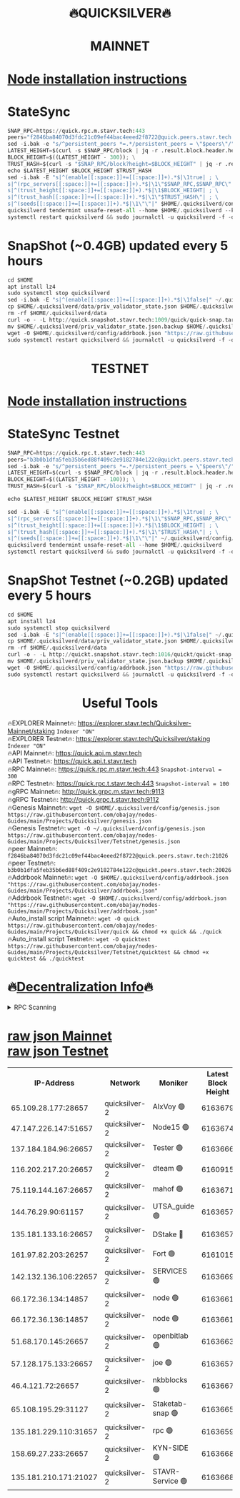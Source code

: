 <h1 align="center"> 🔥QUICKSILVER🔥</h1>

<h1 align="center"> MAINNET</h1>

[Node installation instructions](https://github.com/obajay/nodes-Guides/tree/main/Projects/Quicksilver)
=

# StateSync
```python
SNAP_RPC=https://quick.rpc.m.stavr.tech:443
peers="f2846ba84070d3fdc21c09ef44bac4eeed2f8722@quick.peers.stavr.tech:21026"
sed -i.bak -e "s/^persistent_peers *=.*/persistent_peers = \"$peers\"/" $HOME/.quicksilverd/config/config.toml
LATEST_HEIGHT=$(curl -s $SNAP_RPC/block | jq -r .result.block.header.height); \
BLOCK_HEIGHT=$((LATEST_HEIGHT - 300)); \
TRUST_HASH=$(curl -s "$SNAP_RPC/block?height=$BLOCK_HEIGHT" | jq -r .result.block_id.hash)
echo $LATEST_HEIGHT $BLOCK_HEIGHT $TRUST_HASH
sed -i.bak -E "s|^(enable[[:space:]]+=[[:space:]]+).*$|\1true| ; \
s|^(rpc_servers[[:space:]]+=[[:space:]]+).*$|\1\"$SNAP_RPC,$SNAP_RPC\"| ; \
s|^(trust_height[[:space:]]+=[[:space:]]+).*$|\1$BLOCK_HEIGHT| ; \
s|^(trust_hash[[:space:]]+=[[:space:]]+).*$|\1\"$TRUST_HASH\"| ; \
s|^(seeds[[:space:]]+=[[:space:]]+).*$|\1\"\"|" $HOME/.quicksilverd/config/config.toml
quicksilverd tendermint unsafe-reset-all --home $HOME/.quicksilverd --keep-addr-book
systemctl restart quicksilverd && sudo journalctl -u quicksilverd -f -o cat
```

# SnapShot (~0.4GB) updated every 5 hours
```python
cd $HOME
apt install lz4
sudo systemctl stop quicksilverd
sed -i.bak -E "s|^(enable[[:space:]]+=[[:space:]]+).*$|\1false|" ~/.quicksilverd/config/config.toml
cp $HOME/.quicksilverd/data/priv_validator_state.json $HOME/.quicksilverd/priv_validator_state.json.backup
rm -rf $HOME/.quicksilverd/data
curl -o - -L http://quick.snapshot.stavr.tech:1009/quick/quick-snap.tar.lz4 | lz4 -c -d - | tar -x -C $HOME/.quicksilverd --strip-components 2
mv $HOME/.quicksilverd/priv_validator_state.json.backup $HOME/.quicksilverd/data/priv_validator_state.json
wget -O $HOME/.quicksilverd/config/addrbook.json "https://raw.githubusercontent.com/obajay/nodes-Guides/main/Projects/Quicksilver/addrbook.json"
sudo systemctl restart quicksilverd && journalctl -u quicksilverd -f -o cat
```

<h1 align="center"> TESTNET</h1>

[Node installation instructions](https://github.com/obajay/nodes-Guides/tree/main/Projects/Quicksilver/Tetstnet)
=

# StateSync Testnet
```python
SNAP_RPC=https://quick.rpc.t.stavr.tech:443
peers="b3b0b1dfa5feb35b6ed88f409c2e9182784e122c@quickt.peers.stavr.tech:20026"
sed -i.bak -e "s/^persistent_peers *=.*/persistent_peers = \"$peers\"/" $HOME/.quicksilverd/config/config.toml
LATEST_HEIGHT=$(curl -s $SNAP_RPC/block | jq -r .result.block.header.height); \
BLOCK_HEIGHT=$((LATEST_HEIGHT - 100)); \
TRUST_HASH=$(curl -s "$SNAP_RPC/block?height=$BLOCK_HEIGHT" | jq -r .result.block_id.hash)

echo $LATEST_HEIGHT $BLOCK_HEIGHT $TRUST_HASH

sed -i.bak -E "s|^(enable[[:space:]]+=[[:space:]]+).*$|\1true| ; \
s|^(rpc_servers[[:space:]]+=[[:space:]]+).*$|\1\"$SNAP_RPC,$SNAP_RPC\"| ; \
s|^(trust_height[[:space:]]+=[[:space:]]+).*$|\1$BLOCK_HEIGHT| ; \
s|^(trust_hash[[:space:]]+=[[:space:]]+).*$|\1\"$TRUST_HASH\"| ; \
s|^(seeds[[:space:]]+=[[:space:]]+).*$|\1\"\"|" ~/.quicksilverd/config/config.toml
quicksilverd tendermint unsafe-reset-all --home $HOME/.quicksilverd
systemctl restart quicksilverd && sudo journalctl -u quicksilverd -f -o cat

```

# SnapShot Testnet (~0.2GB) updated every 5 hours
```python
cd $HOME
apt install lz4
sudo systemctl stop quicksilverd
sed -i.bak -E "s|^(enable[[:space:]]+=[[:space:]]+).*$|\1false|" ~/.quicksilverd/config/config.toml
cp $HOME/.quicksilverd/data/priv_validator_state.json $HOME/.quicksilverd/priv_validator_state.json.backup
rm -rf $HOME/.quicksilverd/data
curl -o - -L http://quickt.snapshot.stavr.tech:1016/quickt/quickt-snap.tar.lz4 | lz4 -c -d - | tar -x -C $HOME/.quicksilverd --strip-components 2
mv $HOME/.quicksilverd/priv_validator_state.json.backup $HOME/.quicksilverd/data/priv_validator_state.json
wget -O $HOME/.quicksilverd/config/addrbook.json "https://raw.githubusercontent.com/obajay/nodes-Guides/main/Projects/Quicksilver/Tetstnet/addrbook.json"
sudo systemctl restart quicksilverd && journalctl -u quicksilverd -f -o cat
```
 <h1 align="center"> Useful Tools</h1>

🔥EXPLORER Mainnet🔥:        https://explorer.stavr.tech/Quicksilver-Mainnet/staking    `Indexer "ON"` \
🔥EXPLORER Testnet🔥:        https://explorer.stavr.tech/Quicksilver/staking	        `Indexer "ON"` \
🔥API Mainnet🔥: 			 https://quick.api.m.stavr.tech \
🔥API Testnet🔥: 			 https://quick.api.t.stavr.tech \
🔥RPC Mainnet🔥:             https://quick.rpc.m.stavr.tech:443              `Snapshot-interval = 300` \
🔥RPC Testnet🔥:             https://quick.rpc.t.stavr.tech:443              `Snapshot-interval = 100` \
🔥gRPC Mainnet🔥:                    http://quick.grpc.m.stavr.tech:9113 \
🔥gRPC Testnet🔥:                    http://quick.grpc.t.stavr.tech:9112 \
🔥Genesis Mainnet🔥: `wget -O $HOME/.quicksilverd/config/genesis.json https://raw.githubusercontent.com/obajay/nodes-Guides/main/Projects/Quicksilver/genesis.json` \
🔥Genesis Testnet🔥: `wget -O ~/.quicksilverd/config/genesis.json https://raw.githubusercontent.com/obajay/nodes-Guides/main/Projects/Quicksilver/Tetstnet/genesis.json` \
🔥peer Mainnet🔥:					 `f2846ba84070d3fdc21c09ef44bac4eeed2f8722@quick.peers.stavr.tech:21026` \
🔥peer Testnet🔥:					 `b3b0b1dfa5feb35b6ed88f409c2e9182784e122c@quickt.peers.stavr.tech:20026` \
🔥Addrbook Mainnet🔥:    ```wget -O $HOME/.quicksilverd/config/addrbook.json "https://raw.githubusercontent.com/obajay/nodes-Guides/main/Projects/Quicksilver/addrbook.json"``` \
🔥Addrbook Testnet🔥:    ```wget -O $HOME/.quicksilverd/config/addrbook.json "https://raw.githubusercontent.com/obajay/nodes-Guides/main/Projects/Quicksilver/addrbook.json"``` \
🔥Auto_install script Mainnet🔥: ```wget -O quick https://raw.githubusercontent.com/obajay/nodes-Guides/main/Projects/Quicksilver/quick && chmod +x quick && ./quick``` \
🔥Auto_install script Testnet🔥: ```wget -O quicktest https://raw.githubusercontent.com/obajay/nodes-Guides/main/Projects/Quicksilver/Tetstnet/quicktest && chmod +x quicktest && ./quicktest```

🔥[Decentralization Info](https://github.com/obajay/StateSync-snapshots/tree/main/Projects/Quicksilver/Decentralization)🔥
=

<details>
<summary>RPC Scanning</summary>

<h2 align="center"> We scan nodes in real time every 4 hours. And we provide the final result of RPC endpoints.
We cannot influence the operation of these nodes in any way. </h2>


```python
If Voting Power is higher than 0 --> then the Node is a validator of the network and may be subject to attack and be a potential threat to the chain.
```
```python
We marked such validators with a red symbol
```

</details>

[raw json Mainnet](https://rpc-check.quickm.stavr.tech/quickm/rpc-quickm-result.json) \
[raw json Testnet](https://github.com/obajay/StateSync-snapshots/tree/main/Projects/Quicksilver/Rpc-Check-Testnet)
=


<table><tr><th>IP-Address</th><th>Network</th><th>Moniker</th><th>Latest Block Height</th><th>Earliest Block Height</th><th>Catching Up</th><th>Tx Index</th><th>Voting Power</th><th>Scan Time</th></tr><tr><td>65.109.28.177:28657</td><td>quicksilver-2</td><td>AlxVoy 🟢</td><td>6163679</td><td>3562001</td><td>False</td><td>off</td><td>0</td><td>2024-02-27T21:46:03.010698892UTC</td></tr><tr><td>47.147.226.147:51657</td><td>quicksilver-2</td><td>Node15 🟢</td><td>6163674</td><td>5151648</td><td>False</td><td>off</td><td>0</td><td>2024-02-27T21:45:25.750546206UTC</td></tr><tr><td>137.184.184.96:26657</td><td>quicksilver-2</td><td>Tester 🟢</td><td>6163666</td><td>5550692</td><td>False</td><td>off</td><td>0</td><td>2024-02-27T21:44:31.286243433UTC</td></tr><tr><td>116.202.217.20:26657</td><td>quicksilver-2</td><td>dteam 🟢</td><td>6160915</td><td>5581001</td><td>False</td><td>on</td><td>0</td><td>2024-02-27T21:44:59.738607188UTC</td></tr><tr><td>75.119.144.167:26657</td><td>quicksilver-2</td><td>mahof 🟢</td><td>6163671</td><td>5654794</td><td>False</td><td>on</td><td>0</td><td>2024-02-27T21:45:08.203278199UTC</td></tr><tr><td>144.76.29.90:61157</td><td>quicksilver-2</td><td>UTSA_guide 🟢</td><td>6163657</td><td>5743301</td><td>False</td><td>on</td><td>0</td><td>2024-02-27T21:43:37.644850147UTC</td></tr><tr><td>135.181.133.16:26657</td><td>quicksilver-2</td><td>DStake 🔴</td><td>6163657</td><td>5807001</td><td>False</td><td>on</td><td>79670</td><td>2024-02-27T21:43:37.117379354UTC</td></tr><tr><td>161.97.82.203:26257</td><td>quicksilver-2</td><td>Fort 🟢</td><td>6161015</td><td>5863421</td><td>False</td><td>on</td><td>0</td><td>2024-02-27T21:43:32.600727811UTC</td></tr><tr><td>142.132.136.106:22657</td><td>quicksilver-2</td><td>SERVICES 🟢</td><td>6163669</td><td>5920001</td><td>False</td><td>on</td><td>0</td><td>2024-02-27T21:44:51.315301171UTC</td></tr><tr><td>66.172.36.134:14857</td><td>quicksilver-2</td><td>node 🟢</td><td>6163661</td><td>5950756</td><td>False</td><td>on</td><td>0</td><td>2024-02-27T21:44:04.368541949UTC</td></tr><tr><td>66.172.36.136:14857</td><td>quicksilver-2</td><td>node 🟢</td><td>6163661</td><td>5950756</td><td>False</td><td>on</td><td>0</td><td>2024-02-27T21:44:05.203070472UTC</td></tr><tr><td>51.68.170.145:26657</td><td>quicksilver-2</td><td>openbitlab 🟢</td><td>6163663</td><td>5981220</td><td>False</td><td>on</td><td>0</td><td>2024-02-27T21:44:11.648786782UTC</td></tr><tr><td>57.128.175.133:26657</td><td>quicksilver-2</td><td>joe 🟢</td><td>6163657</td><td>6039778</td><td>False</td><td>on</td><td>0</td><td>2024-02-27T21:43:40.018861937UTC</td></tr><tr><td>46.4.121.72:26657</td><td>quicksilver-2</td><td>nkbblocks 🟢</td><td>6163667</td><td>6056301</td><td>False</td><td>on</td><td>0</td><td>2024-02-27T21:44:39.844453827UTC</td></tr><tr><td>65.108.195.29:31127</td><td>quicksilver-2</td><td>Staketab-snap 🟢</td><td>6163665</td><td>6075001</td><td>False</td><td>off</td><td>0</td><td>2024-02-27T21:44:24.282703240UTC</td></tr><tr><td>135.181.229.110:31657</td><td>quicksilver-2</td><td>rpc 🟢</td><td>6163659</td><td>6133480</td><td>False</td><td>on</td><td>0</td><td>2024-02-27T21:43:53.002815891UTC</td></tr><tr><td>158.69.27.233:26657</td><td>quicksilver-2</td><td>KYN-SIDE 🟢</td><td>6163668</td><td>6159001</td><td>False</td><td>on</td><td>0</td><td>2024-02-27T21:44:46.585685863UTC</td></tr><tr><td>135.181.210.171:21027</td><td>quicksilver-2</td><td>STAVR-Service 🟢</td><td>6163668</td><td>6159001</td><td>False</td><td>on</td><td>0</td><td>2024-02-27T21:44:46.919476734UTC</td></tr></table>
